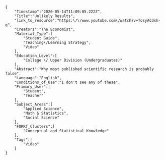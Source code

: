 
    {
        "Timestamp":"2020-05-14T11:09:05.222Z",
        "Title":"Unlikely Results",
        "link_to_resource":"https:\/\/www.youtube.com\/watch?v=TosyACdsh-g",
        "Creators":"The Economist",
        "Material_Type":[
            "Student Guide",
            "Teaching\/Learning Strategy",
            "Video"
        ],
        "Education_Level":[
            "College \/ Upper Division (Undergraduates)"
        ],
        "Abstract":"Why most published scientific research is probably false",
        "Language":"English",
        "Conditions_of_Use":"I don't see any of these",
        "Primary_User":[
            "Student",
            "Teacher"
        ],
        "Subject_Areas":[
            "Applied Science",
            "Math & Statistics",
            "Social Science"
        ],
        "FORRT_Clusters":[
            "Conceptual and Statistical Knowledge"
        ],
        "Tags":[
            "Video"
        ]
    }
